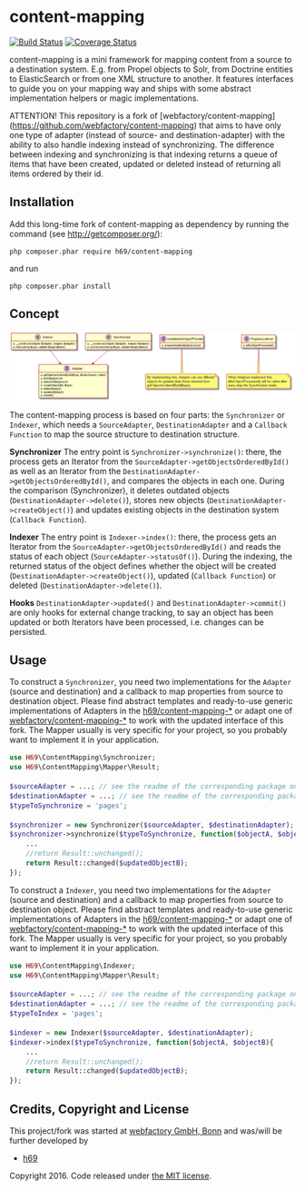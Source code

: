 content-mapping
===============

[![Build Status](https://travis-ci.org/h69/content-mapping.svg?branch=master)](https://travis-ci.org/h69/content-mapping)
[![Coverage Status](https://coveralls.io/repos/github/h69/content-mapping/badge.svg?branch=master)](https://coveralls.io/github/h69/content-mapping?branch=master)

content-mapping is a mini framework for mapping content from a source to a destination system. E.g. from Propel objects to Solr, from Doctrine entities to ElasticSearch or from one XML structure to another. It features interfaces to guide you on your mapping way and ships with some abstract implementation helpers or magic implementations.

ATTENTION! This repository is a fork of [webfactory/content-mapping] (https://github.com/webfactory/content-mapping) that aims to have only one type of adapter (instead of source- and destination-adapter) with the ability to also handle indexing instead of synchronizing. The difference between indexing and synchronizing is that indexing returns a queue of items that have been created, updated or deleted instead of returning all items ordered by their id.


Installation
------------

Add this long-time fork of content-mapping as dependency by running the command (see http://getcomposer.org/):

    php composer.phar require h69/content-mapping

and run

    php composer.phar install

Concept
-------

![Class diagram](doc/class-diagram.png)

The content-mapping process is based on four parts: the ``Synchronizer`` or ``Indexer``, which needs a ``SourceAdapter``, ``DestinationAdapter`` and a ``Callback Function`` to map the source structure to destination structure.

**Synchronizer**
The entry point is ``Synchronizer->synchronize()``: there, the process gets an Iterator from the ``SourceAdapter->getObjectsOrderedById()`` as well as an Iterator from the ``DestinationAdapter->getObjectsOrderedById()``, and compares the objects in each one. During the comparison (Synchronizer), it deletes outdated objects (``DestinationAdapter->delete()``), stores new objects (``DestinationAdapter->createObject()``) and updates existing objects in the destination system (``Callback Function``).

**Indexer**
The entry point is ``Indexer->index()``: there, the process gets an Iterator from the ``SourceAdapter->getObjectsOrderedById()`` and reads the status of each object (``SourceAdapter->statusOf()``). During the indexing, the returned status of the object defines whether the object will be created (``DestinationAdapter->createObject()``), updated (``Callback Function``) or deleted (``DestinationAdapter->delete()``).

**Hooks**
 ``DestinationAdapter->updated()`` and ``DestinationAdapter->commit()`` are only hooks for external change tracking, to say an object has been updated or both Iterators have been processed, i.e. changes can be persisted.

Usage
-----

To construct a ``Synchronizer``, you need two implementations for the ``Adapter`` (source and destination) and a callback to map properties from source to destination object. Please find abstract templates and ready-to-use generic implementations of Adapters in the [h69/content-mapping\-\*](https://github.com/search?q=h69%2Fcontent-mapping) or adapt one of [webfactory/content-mapping\-\*](https://github.com/search?q=webfactory%2Fcontent-mapping) to work with the updated interface of this fork. The Mapper usually is very specific for your project, so you probably want to implement it in your application.

```php
use H69\ContentMapping\Synchronizer;
use H69\ContentMapping\Mapper\Result;

$sourceAdapter = ...; // see the readme of the corresponding package on how to construct it
$destinationAdapter = ...; // see the readme of the corresponding package on how to construct it
$typeToSynchronize = 'pages';

$synchronizer = new Synchronizer($sourceAdapter, $destinationAdapter);
$synchronizer->synchronize($typeToSynchronize, function($objectA, $objectB){
    ...
    //return Result::unchanged();
    return Result::changed($updatedObjectB);
});
```

To construct a ``Indexer``, you need two implementations for the ``Adapter`` (source and destination) and a callback to map properties from source to destination object. Please find abstract templates and ready-to-use generic implementations of Adapters in the [h69/content-mapping\-\*](https://github.com/search?q=h69%2Fcontent-mapping) or adapt one of [webfactory/content-mapping\-\*](https://github.com/search?q=webfactory%2Fcontent-mapping) to work with the updated interface of this fork. The Mapper usually is very specific for your project, so you probably want to implement it in your application.

```php
use H69\ContentMapping\Indexer;
use H69\ContentMapping\Mapper\Result;

$sourceAdapter = ...; // see the readme of the corresponding package on how to construct it
$destinationAdapter = ...; // see the readme of the corresponding package on how to construct it
$typeToIndex = 'pages';

$indexer = new Indexer($sourceAdapter, $destinationAdapter);
$indexer->index($typeToSynchronize, function($objectA, $objectB){
    ...
    //return Result::unchanged();
    return Result::changed($updatedObjectB);
});
```


Credits, Copyright and License
------------------------------

This project/fork was started at [webfactory GmbH, Bonn](https://www.webfactory.de) and was/will be further developed by
- [h69](https://github.com/h69)

Copyright 2016. Code released under [the MIT license](LICENSE).
